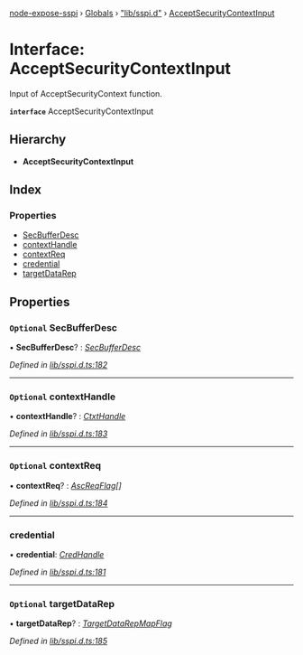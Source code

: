 [node-expose-sspi](../README.md) › [Globals](../globals.md) › ["lib/sspi.d"](../modules/_lib_sspi_d_.md) › [AcceptSecurityContextInput](_lib_sspi_d_.acceptsecuritycontextinput.md)

# Interface: AcceptSecurityContextInput

Input of AcceptSecurityContext function.

**`interface`** AcceptSecurityContextInput

## Hierarchy

* **AcceptSecurityContextInput**

## Index

### Properties

* [SecBufferDesc](_lib_sspi_d_.acceptsecuritycontextinput.md#optional-secbufferdesc)
* [contextHandle](_lib_sspi_d_.acceptsecuritycontextinput.md#optional-contexthandle)
* [contextReq](_lib_sspi_d_.acceptsecuritycontextinput.md#optional-contextreq)
* [credential](_lib_sspi_d_.acceptsecuritycontextinput.md#credential)
* [targetDataRep](_lib_sspi_d_.acceptsecuritycontextinput.md#optional-targetdatarep)

## Properties

### `Optional` SecBufferDesc

• **SecBufferDesc**? : *[SecBufferDesc](_lib_sspi_d_.acceptsecuritycontextinput.md#optional-secbufferdesc)*

*Defined in [lib/sspi.d.ts:182](https://github.com/jlguenego/node-expose-sspi/blob/9a7ed80/lib/sspi.d.ts#L182)*

___

### `Optional` contextHandle

• **contextHandle**? : *[CtxtHandle](_lib_sspi_d_.ctxthandle.md)*

*Defined in [lib/sspi.d.ts:183](https://github.com/jlguenego/node-expose-sspi/blob/9a7ed80/lib/sspi.d.ts#L183)*

___

### `Optional` contextReq

• **contextReq**? : *[AscReqFlag](../modules/_lib_flags_index_d_.md#ascreqflag)[]*

*Defined in [lib/sspi.d.ts:184](https://github.com/jlguenego/node-expose-sspi/blob/9a7ed80/lib/sspi.d.ts#L184)*

___

###  credential

• **credential**: *[CredHandle](_lib_sspi_d_.credhandle.md)*

*Defined in [lib/sspi.d.ts:181](https://github.com/jlguenego/node-expose-sspi/blob/9a7ed80/lib/sspi.d.ts#L181)*

___

### `Optional` targetDataRep

• **targetDataRep**? : *[TargetDataRepMapFlag](../modules/_lib_flags_index_d_.md#targetdatarepmapflag)*

*Defined in [lib/sspi.d.ts:185](https://github.com/jlguenego/node-expose-sspi/blob/9a7ed80/lib/sspi.d.ts#L185)*
